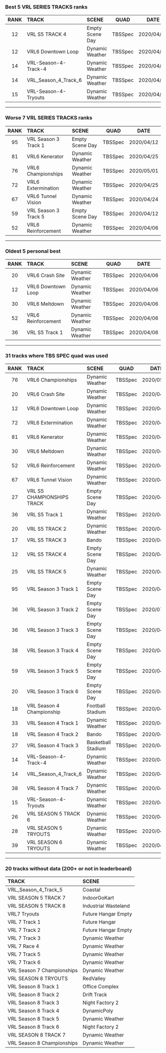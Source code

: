 ### Best 5 VRL SERIES TRACKS ranks
|RANK|TRACK|SCENE|QUAD|DATE|
|:---:|:---|:---|:---:|:---:|
|12|VRL S5 TRACK 4|Empty Scene Day|TBSSpec|2020/04/12|
|12|VRL6 Downtown Loop|Dynamic Weather|TBSSpec|2020/04/06|
|14|VRL-Season-4-Track-4|Dynamic Weather|TBSSpec|2020/04/13|
|14|VRL_Season_4_Track_6|Dynamic Weather|TBSSpec|2020/04/13|
|15|VRL-Season-4-Tryouts|Dynamic Weather|TBSSpec|2020/04/06|
---
### Worse 7 VRL SERIES TRACKS ranks
|RANK|TRACK|SCENE|QUAD|DATE|
|:---:|:---|:---|:---:|:---:|
|95|VRL Season 3 Track 1|Empty Scene Day|TBSSpec|2020/04/12|
|81|VRL6 Kenerator|Dynamic Weather|TBSSpec|2020/04/25|
|76|VRL6 Championships|Dynamic Weather|TBSSpec|2020/05/01|
|72|VRL6 Extermination|Dynamic Weather|TBSSpec|2020/04/25|
|67|VRL6 Tunnel Vision|Dynamic Weather|TBSSpec|2020/04/24|
|59|VRL Season 3 Track 5|Empty Scene Day|TBSSpec|2020/04/12|
|52|VRL6 Reinforcement|Dynamic Weather|TBSSpec|2020/04/06|
---
### Oldest 5 personal best
|RANK|TRACK|SCENE|QUAD|DATE|
|:---:|:---|:---|:---:|:---:|
|20|VRL6 Crash Site|Dynamic Weather|TBSSpec|2020/04/06|
|12|VRL6 Downtown Loop|Dynamic Weather|TBSSpec|2020/04/06|
|30|VRL6 Meltdown|Dynamic Weather|TBSSpec|2020/04/06|
|52|VRL6 Reinforcement|Dynamic Weather|TBSSpec|2020/04/06|
|36|VRL S5 Track 1|Dynamic Weather|TBSSpec|2020/04/06|
---
### 31 tracks where TBS SPEC quad was used
|RANK|TRACK|SCENE|QUAD|DATE|
|:---:|:---|:---|:---:|:---:|
|76|VRL6 Championships|Dynamic Weather|TBSSpec|2020/05/01|
|20|VRL6 Crash Site|Dynamic Weather|TBSSpec|2020/04/06|
|12|VRL6 Downtown Loop|Dynamic Weather|TBSSpec|2020/04/06|
|72|VRL6 Extermination|Dynamic Weather|TBSSpec|2020/04/25|
|81|VRL6 Kenerator|Dynamic Weather|TBSSpec|2020/04/25|
|30|VRL6 Meltdown|Dynamic Weather|TBSSpec|2020/04/06|
|52|VRL6 Reinforcement|Dynamic Weather|TBSSpec|2020/04/06|
|67|VRL6 Tunnel Vision|Dynamic Weather|TBSSpec|2020/04/24|
|27|VRL S5 CHAMPIONSHIPS TRACK|Empty Scene Day|TBSSpec|2020/04/12|
|36|VRL S5 Track 1|Dynamic Weather|TBSSpec|2020/04/06|
|20|VRL S5 TRACK 2|Dynamic Weather|TBSSpec|2020/04/06|
|17|VRL S5 TRACK 3|Bando|TBSSpec|2020/04/28|
|12|VRL S5 TRACK 4|Empty Scene Day|TBSSpec|2020/04/12|
|25|VRL S5 TRACK 5|Dynamic Weather|TBSSpec|2020/04/06|
|95|VRL Season 3 Track 1|Empty Scene Day|TBSSpec|2020/04/12|
|36|VRL Season 3 Track 2|Empty Scene Day|TBSSpec|2020/07/19|
|36|VRL Season 3 Track 3|Empty Scene Day|TBSSpec|2020/04/12|
|38|VRL Season 3 Track 4|Empty Scene Day|TBSSpec|2020/04/12|
|59|VRL Season 3 Track 5|Empty Scene Day|TBSSpec|2020/04/12|
|20|VRL Season 3 Track 6|Empty Scene Day|TBSSpec|2020/04/12|
|18|VRL Season 4 Championship|Football Stadium|TBSSpec|2020/04/06|
|33|VRL Season 4 Track 1|Dynamic Weather|TBSSpec|2020/04/06|
|18|VRL Season 4 Track 2|Bando|TBSSpec|2020/04/19|
|27|VRL Season 4 Track 3|Basketball Stadium|TBSSpec|2020/04/20|
|14|VRL-Season-4-Track-4|Dynamic Weather|TBSSpec|2020/04/13|
|14|VRL_Season_4_Track_6|Dynamic Weather|TBSSpec|2020/04/13|
|38|VRL Season 4 Track 7|Dynamic Weather|TBSSpec|2020/04/06|
|15|VRL-Season-4-Tryouts|Dynamic Weather|TBSSpec|2020/04/06|
|26|VRL SEASON 5 TRACK 6|Dynamic Weather|TBSSpec|2020/04/06|
|28|VRL SEASON 5 TRYOUTS|Dynamic Weather|TBSSpec|2020/04/06|
|39|VRL SEASON 6 TRYOUTS|Dynamic Weather|TBSSpec|2020/04/06|
---
### 20 tracks without data (200+ or not in leaderboard)
|TRACK|SCENE|
|:---|:---|
|VRL_Season_4_Track_5|Coastal|
|VRL SEASON 5 TRACK 7|IndoorGoKart|
|VRL SEASON 5 TRACK 8|Industrial Wasteland|
|VRL7 Tryouts|Future Hangar Empty|
|VRL 7 Track 1|Future Hangar|
|VRL 7 Track 2|Future Hangar Empty|
|VRL 7 Track 3|Dynamic Weather|
|VRL 7 Race 4|Dynamic Weather|
|VRL 7 Track 5|Dynamic Weather|
|VRL 7 Track 6|Dynamic Weather|
|VRL Season 7 Championships|Dynamic Weather|
|VRL SEASON 8 TRYOUTS|RedValley|
|VRL Season 8 Track 1|Office Complex|
|VRL Season 8 Track 2|Drift Track|
|VRL Season 8 Track 3|Night Factory 2|
|VRL Season 8 Track 4|DynamicPoly|
|VRL Season 8 Track 5|Dynamic Weather|
|VRL Season 8 Track 6|Night Factory 2|
|VRL SEASON 8 TRACK 7|Dynamic Weather|
|VRL Season 8 Championships|Dynamic Weather|
